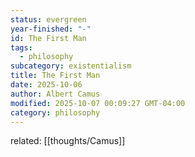 ```yaml
---
status: evergreen
year-finished: "-"
id: The First Man
tags:
  - philosophy
subcategory: existentialism
title: The First Man
date: 2025-10-06
author: Albert Camus
modified: 2025-10-07 00:09:27 GMT-04:00
category: philosophy
---
```


related: [[thoughts/Camus]]
